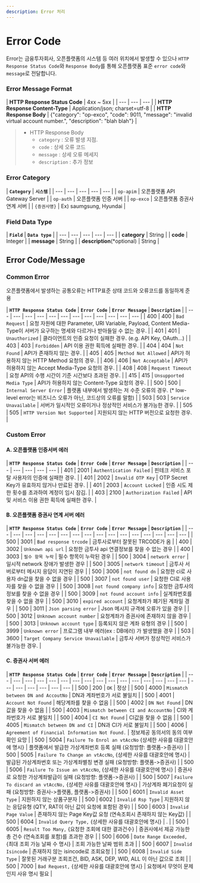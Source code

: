 ```yaml
---
description: Error 처리
---
```


# Error Code

Error는 금융투자회사, 오픈플랫폼의 시스템 등 여러 위치에서 발생할 수 있으나 `HTTP Response Status Code`와 `Response Body`를 통해 오픈플랫폼 표준 `error code`와 `message`로 전달합니다.



### Error Message Format

| **HTTP Response Status Code** | 4xx ~ 5xx |
| --- | --- | --- |
| **HTTP Response Content-Type** | Application/json; charset=utf-8 |
| **HTTP Response Body** | {"category": "op-exco",  "code": 9011,  "message": "invalid virtual account number.",   "description": "blah blah"} |

> * HTTP Response Body
>   * `category` : 오류 발생 지점.
>   * `code` : 상세 오류 코드
>   * `message` : 상세 오류 메세지
>   * `description` : 추가 정보

### 

### Error Category

| **`Category`** | **`시스템`** |
| --- | --- | --- | --- | --- |
| `op-apim` | 오픈플랫폼 API Gateway Server |
| `op-auth` | 오픈플랫폼 인증 서버 |
| `op-exco` | 오픈플랫폼 증권사 연계 서버 |
| `{증권사명}` | Ex\) saumgsung, Hyundai  |



### Field Data Type

| **`Field`** | **`Data type`** |
| --- | --- | --- | --- | --- |
| **category** | String |
| **code** | Integer |
| **message** | String |
| **description**\(\*optional\) | String |





## Error Code/Message

### Common Error

오픈플랫폼에서 발생하는 공통오류는 HTTP표준 상태 코드와 오류코드를 동일하게 준용

| **`HTTP Response Status Code`** | **`Error Code`** | **`Error Message`** | **`Description`** |
| --- | --- | --- | --- | --- | --- | --- | --- | --- | --- | --- | --- |
| 400 | 400 | `Bad Request` | 요청 자원에 대한 Parameter, URI Variable, Payload, Content Media-Type이 서버가 요구하는 명세와 다르거나 받아들일 수 없는 경우. |
| 401 | 401 | `Unauthorized` | 클라이언트의 인증 요청이 실패한 경우. \(e.g. API Key, OAuth…\) |
| 403 | 403 | `Forbidden` | API 이용 권한 획득에 실패한 경우. |
| 404 | 404 | `Not Found` | API가 존재하지 않는 경우. |
| 405 | 405 | `Method Not Allowed` | API가 허용하지 않는 HTTP Method 요청의 경우. |
| 406 | 406 | `Not Acceptable` | API가 허용하지 않는 Accept Media-Type 요청의 경우. |
| 408 | 408 | `Request Timeout` | 요청 API의 수행 시간이 기준 시간보다 초과된 경우. |
| 415 | 415 | `Unsupported Media Type` | API가 허용하지 않는 Content-Type 요청의 경우. |
| 500 | 500 | `Internal Server Error` | 플랫폼 내부에서 발생하는 저 수준 오류의 경우. \(\* low-level error는 비즈니스 오류가 아닌, 코드상의 오류를 말함\) |
| 503 | 503 | `Service Unavailable` | 서버가 일시적인 오류이거나 정상적인 서비스가 불가능한 경우. |
| 505 | 505 | `HTTP Version Not Supported` | 지원되지 않는 HTTP 버전으로 요청한 경우. |



### Custom Error

#### A. 오픈플랫폼 인증서버 에러

| **`HTTP Response Status Code`** | **`Error Code`** | **`Error Message`** | **`Description`** |
| --- | --- | --- | --- | --- |
| 401 | 2001 | `Authentication Failed` | 핀테크 서비스 포탈 사용자의 인증에 실패한 경우. |
| 401 | 2002 | `Invalid OTP Key` | OTP Secret Key가 유효하지 않거나 만료된 경우. |
| 401 | 2003 | `Account Locked` | 인증 시도 제한 횟수를 초과하여 계정이 임시 잠김. |
| 403 | 2100 | `Authorization Failed` | API 및 서비스 이용 권한 획득에 실패한 경우. |



#### B. 오픈플랫폼 증권사 연계 서버 에러

| **`HTTP Response Status Code`** | **`Error Code`** | **`Error Message`** | **`Description`** |
| --- | --- | --- | --- | --- | --- | --- | --- | --- | --- | --- | --- | --- | --- | --- | --- |
| 500 | 3001 | `Bad response trcode` | 금투사로부터 잘못된 TRCODE가 옴 |
| 400 | 3002 | `Unknown api url` | 요청한 금투사 api 연결정보를 찾을 수 없는 경우 |
| 400 | 3003 | `필수 항목 누락` | 필수 항목이 누락된 경우 |
| 500 | 3004 | `network error` | 일시적 network 장애가 발생한 경우 |
| 500 | 3005 | `network timeout` | 금투사 서버로부터 메시지 응답이 지연된 경우 |
| 500 | 3006 | `not found dn` | 요청한 ci로 사용자 dn값을 찾을 수 없을 경우 |
| 500 | 3007 | `not found user` | 요청한 CI로 사용자를 찾을 수 없을 경우 |
| 500 | 3008 | `not found company info` | 요청한 금투사의 정보를 찾을 수 없을 경우 |
| 500 | 3009 | `not found account info` | 실계좌번호를 찾을 수 없을 경우 |
| 500 | 3010 | `expired account` | 요청계좌가 폐기된 계좌일 경우 |
| 500 | 3011 | `Json parsing error` | Json 메시지 규격에 오류가 있을 경우 |
| 500 | 3012 | `Unknown account number` | 요청계좌가 증권사에 존재하지 않을 경우 |
| 500 | 3013 | `Unknown account type` | 등록되지 않은 계좌 유형의 경우 |
| 500 | 3999 | `Unknown error` | 프로그램 내부 에러\(ex : DB에러\) 가 발생했을 경우 |
| 503 | 3600 | `Target Company Service Unavailable` | 금투사 서버가 정상적인 서비스가 불가능한 경우. |



#### C. 증권사 서버 에러

| **`HTTP Response Status Code`** | **`Error Code`** | **`Error Message`** | **`Description`** |
| --- | --- | --- | --- | --- | --- | --- | --- | --- | --- | --- | --- | --- | --- | --- | --- | --- | --- | --- | --- | --- | --- |
| 500 | 200 | `OK` | 정상 |
| 500 | 4000 | `Mismatch between DN and AccoutNo` | DN과 계좌번호가 서로 불일치 |
| 500 | 4001 | `Account Not Found` | 해당계좌를 찾을 수 없음 |
| 500 | 4002 | `DN Not Found` | DN값을 찾을 수 없음 |
| 500 | 4003 | `Mismatch between CI and AccountNo` | CI와 계좌번호가 서로 불일치 |
| 500 | 4004 | `CI Not Found` | CI값을 찾을 수 없음 |
| 500 | 4005 | `Mismatch between DN and CI` | DN과 CI가 서로 불일치 |
| 500 | 4006 | `Agreement of Financial Information Not Found.` | 정보제공 동의서의 동의 여부 확인 요망 |
| 500 | 5004 | `Failure To Enrol an vtAccNo` {상세한 사유를 대괄호안에 명시} | 플랫폼에서 발급한 가상계좌번호 등록 실패 \(요청방향: 플랫폼-&gt;증권사\) |
| 500 | 5005 | `Failure To Change an vtAccNo`, {상세한 사유를 대괄호안에 명시} | 발급된 가상계좌번호 또는 가상계좌별칭 변경 실패 \(요청방향: 플랫폼-&gt;증권사\) |
| 500 | 5006 | `Failure To Issue an vtAccNo`, {상세한 사유를 대괄호안에 명시} | 증권사로 요청한 가상계좌발급이 실패 \(요청방향: 플랫폼-&gt;증권사\) |
| 500 | 5007 | `Failure To discard an vtAccNo,` {상세한 사유를 대괄호안에 명시} | 가상계좌 폐기요청이 실패 \(요청방향: 증권사-&gt;플랫폼, 플랫폼-&gt;증권사\) |
| 500 | 6001 | `Invalid Asset Type` | 지원하지 않는 상품구분자 |
| 500 | 6002 | `Invalid Rsp Type` | 지원하지 않는 응답유형 \(QTY, RAT이 아닌 값이 요청에 포함된 경우\) |
| 500 | 6003 | `Invalid Page Value` | 존재하지 않는 Page Key값 요청 \(연속조회시 존재하지 않는 Key값\) |
| 500 | 6004 | `Invalid Query Type,` {상세한 사유를 대괄호안에 명시} |  .  |
| 500 | 6005 | `Result Too Many,` {요청한 조회에 대한 결과건수} | 증권사에서 제공 가능한 총 건수 \(연속조회를 포함\)를 초과한 경우 |
| 500 | 6006 | `Date Range Exceeded,` {최대 조회 가능 날짜 수 명시} | 조회 가능한 날짜 범위 초과 |
| 500 | 6007 | `Invalid Isincode` | 존재하지 않는 isincode로 조회요청 |
| 500 | 6008 | `Invalid Side Type` | 잘못된 거래구분 조회조건, BID, ASK, DEP, WID, ALL 이 아닌 값으로 조회 |
| 500 | 7000 | `Bad Request,` {상세한 사유를 대괄호안에 명시} | 요청에서 무엇이 문제인지 사유 명시 필요 |




